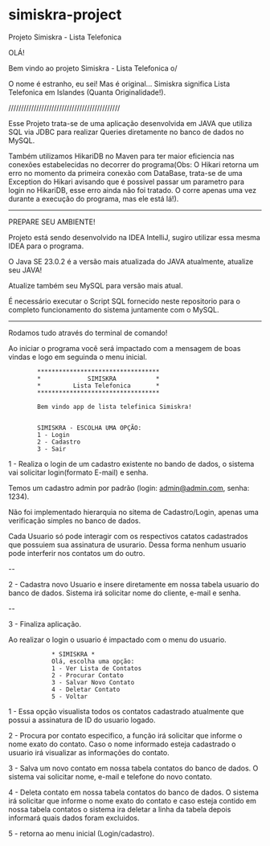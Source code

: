 # simiskra-project
Projeto Simiskra - Lista Telefonica


OLÁ!

Bem vindo ao projeto Simiskra - Lista Telefonica o/

O nome é estranho, eu sei! Mas é original... Simiskra significa Lista Telefonica
em Islandes (Quanta Originalidade!).





////////////////////////////////////////////

Esse Projeto trata-se de uma aplicação desenvolvida em JAVA que utiliza SQL via
JDBC para realizar Queries diretamente no banco de dados no MySQL. 

Também utilizamos HikariDB no Maven para ter maior eficiencia nas conexões
estabelecidas no decorrer do programa(Obs: O Hikari retorna um erro no momento da primeira
conexão com DataBase, trata-se de uma Exception do Hikari avisando que é possivel passar um parametro
para login no HikariDB, esse erro ainda não foi tratado. O corre apenas uma vez durante a execução do
programa, mas ele está lá!).





************************

PREPARE SEU AMBIENTE!

Projeto está sendo desenvolvido na IDEA IntelliJ, sugiro utilizar essa mesma IDEA para o programa.     

O Java SE 23.0.2 é a versão mais atualizada do JAVA atualmente, atualize seu JAVA!

Atualize também seu MySQL para versão mais atual.

É necessário executar o Script SQL fornecido neste repositorio para o completo funcionamento
do sistema juntamente com o MySQL.

************************




Rodamos tudo através do terminal de comando!

Ao iniciar o programa você será impactado com a mensagem de boas vindas e logo em seguinda
o menu inicial.

            **********************************                    
            *             SIMISKRA           *
            *         Lista Telefonica       *
            **********************************
            
            Bem vindo app de lista telefinica Simiskra!


            SIMISKRA - ESCOLHA UMA OPÇÃO:
            1 - Login
            2 - Cadastro
            3 - Sair


1 - Realiza o login de um cadastro existente no bando de dados, o sistema vai solicitar
login(formato E-mail) e senha.

Temos um cadastro admin por padrão (login: admin@admin.com, senha: 1234).

Não foi implementado hierarquia no sitema de Cadastro/Login, apenas uma verificação simples no banco de dados.

Cada Usuario só pode interagir com os respectivos catatos cadastrados que possuiem sua 
assinatura de usurario. Dessa forma nenhum usuario pode interferir nos contatos um do outro.

--

2 - Cadastra novo Usuario e insere diretamente em nossa tabela usuario do banco de dados.
Sistema irá solicitar nome do cliente, e-mail e senha.

--

3 - Finaliza aplicação.



Ao realizar o login o usuario é impactado com o menu do usuario.

                * SIMISKRA *
                Olá, escolha uma opção:
                1 - Ver Lista de Contatos
                2 - Procurar Contato
                3 - Salvar Novo Contato
                4 - Deletar Contato
                5 - Voltar


1 - Essa opção visualista todos os contatos cadastrado atualmente que possui a assinatura de ID do usuario logado.

2 - Procura por contato especifico, a função irá solicitar que informe o nome exato do contato. Caso o
nome informado esteja cadastrado o usuario irá visualizar as informações do contato.

3 - Salva um novo contato em nossa tabela contatos do banco de dados. O sistema vai
solicitar nome, e-mail e telefone do novo contato.

4 - Deleta contato em nossa tabela contatos do banco de dados. O sistema irá solicitar que informe o nome
exato do contato e caso esteja contido em nossa tabela contatos o sistema ira deletar a linha da tabela
depois informará quais dados foram excluidos.

5 - retorna ao menu inicial (Login/cadastro).










